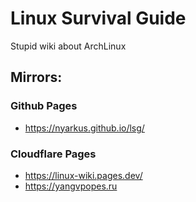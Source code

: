 # Linux Survival Guide 

Stupid wiki about ArchLinux

## Mirrors:
### Github Pages
- https://nyarkus.github.io/lsg/
### Cloudflare Pages
- https://linux-wiki.pages.dev/
- https://yangvpopes.ru 